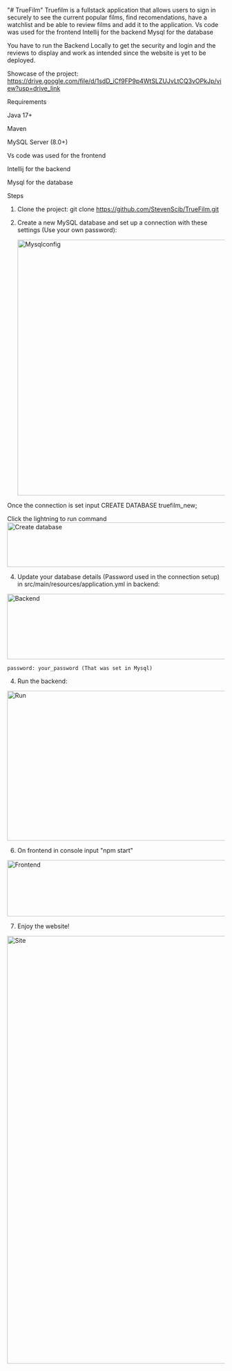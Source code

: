 "# TrueFilm" 
Truefilm is a fullstack application that allows users to sign in securely to see the current popular films, find recomendations, have a watchlist and be able to review films and add it to the application.
Vs code was used for the frontend
Intellij for the backend
Mysql for the database

You have to run the Backend Locally to get the security and login and the reviews to display and work as intended since the website is yet to be deployed.

Showcase of the project: https://drive.google.com/file/d/1sdD_iCf9FP9p4WtSLZUJvLtCQ3vOPkJp/view?usp=drive_link

Requirements


Java 17+


Maven


MySQL Server (8.0+)


Vs code was used for the frontend


Intellij for the backend


Mysql for the database


Steps

1. Clone the project:
git clone https://github.com/StevenScib/TrueFilm.git


2. Create a new MySQL database and set up a connection with these settings (Use your own password):

   <img width="882" height="591" alt="Mysqlconfig" src="https://github.com/user-attachments/assets/4ef64593-0734-4594-8a8e-ae75858eb844" />

Once the connection is set input 
CREATE DATABASE truefilm_new;

Click the lightning to run command
   <img width="1013" height="103" alt="Create database" src="https://github.com/user-attachments/assets/3ba0f70e-dcfc-472f-89d7-bd058fb4ebf2" />


4. Update your database details (Password used in the connection setup) in src/main/resources/application.yml in backend:

<img width="1030" height="151" alt="Backend" src="https://github.com/user-attachments/assets/c6e4c54d-31d5-4b09-b566-d18a8b43cf15" />

    password: your_password (That was set in Mysql)

4. Run the backend:

   
<img width="1815" height="346" alt="Run" src="https://github.com/user-attachments/assets/b58b337b-9811-4fcd-a140-d5c9fc840b06" />


6. On frontend in console input "npm start"

<img width="558" height="130" alt="Frontend" src="https://github.com/user-attachments/assets/3288d289-bce8-47c0-ac1e-e900c1118dff" />


7. Enjoy the website!

<img width="1914" height="988" alt="Site" src="https://github.com/user-attachments/assets/9987c945-9cab-4e73-8f87-5c4ce7dc799e" />

